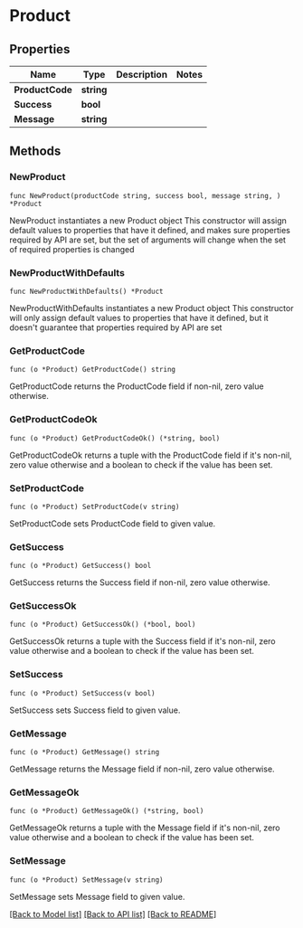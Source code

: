 # Product

## Properties

Name | Type | Description | Notes
------------ | ------------- | ------------- | -------------
**ProductCode** | **string** |  | 
**Success** | **bool** |  | 
**Message** | **string** |  | 

## Methods

### NewProduct

`func NewProduct(productCode string, success bool, message string, ) *Product`

NewProduct instantiates a new Product object
This constructor will assign default values to properties that have it defined,
and makes sure properties required by API are set, but the set of arguments
will change when the set of required properties is changed

### NewProductWithDefaults

`func NewProductWithDefaults() *Product`

NewProductWithDefaults instantiates a new Product object
This constructor will only assign default values to properties that have it defined,
but it doesn't guarantee that properties required by API are set

### GetProductCode

`func (o *Product) GetProductCode() string`

GetProductCode returns the ProductCode field if non-nil, zero value otherwise.

### GetProductCodeOk

`func (o *Product) GetProductCodeOk() (*string, bool)`

GetProductCodeOk returns a tuple with the ProductCode field if it's non-nil, zero value otherwise
and a boolean to check if the value has been set.

### SetProductCode

`func (o *Product) SetProductCode(v string)`

SetProductCode sets ProductCode field to given value.


### GetSuccess

`func (o *Product) GetSuccess() bool`

GetSuccess returns the Success field if non-nil, zero value otherwise.

### GetSuccessOk

`func (o *Product) GetSuccessOk() (*bool, bool)`

GetSuccessOk returns a tuple with the Success field if it's non-nil, zero value otherwise
and a boolean to check if the value has been set.

### SetSuccess

`func (o *Product) SetSuccess(v bool)`

SetSuccess sets Success field to given value.


### GetMessage

`func (o *Product) GetMessage() string`

GetMessage returns the Message field if non-nil, zero value otherwise.

### GetMessageOk

`func (o *Product) GetMessageOk() (*string, bool)`

GetMessageOk returns a tuple with the Message field if it's non-nil, zero value otherwise
and a boolean to check if the value has been set.

### SetMessage

`func (o *Product) SetMessage(v string)`

SetMessage sets Message field to given value.



[[Back to Model list]](../README.md#documentation-for-models) [[Back to API list]](../README.md#documentation-for-api-endpoints) [[Back to README]](../README.md)


